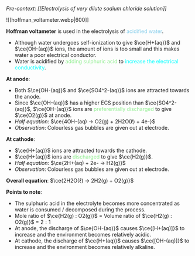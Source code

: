 *Pre-context: [[Electrolysis of very dilute sodium chloride solution]]*

![[hoffman_voltameter.webp|600]]

**Hoffman voltameter** is used in the electrolysis of <span style="color: skyblue">acidified water</span>.
- Although water undergoes self-ionization to give $\ce{H+(aq)}$ and $\ce{OH-(aq)}$ ions, the amount of ions is too small and this makes water a poor electrical conductor.
- Water is acidified by <span style="color: lightgreen">adding sulphuric acid</span> to <span style="color: aqua">increase the electrical conductivity</span>.

**At anode**:
- Both $\ce{OH-(aq)}$ and $\ce{SO4^2-(aq)}$ ions are attracted towards the anode.
- Since $\ce{OH-(aq)}$ has a higher ECS position than $\ce{SO4^2-(aq)}$, $\ce{OH-(aq)}$ ions are <span style="color: lightgreen">preferentially discharged</span> to give $\ce{O2(g)}$ at anode.
- *Half equation*: $\ce{4OH-(aq) -> O2(g) + 2H2O(ℓ) + 4e-}$
- *Observation*: Colourless gas bubbles are given out at electrode.

**At cathode**:
- $\ce{H+(aq)}$ ions are attracted towards the cathode.
- $\ce{H+(aq)}$ ions are <span style="color: lightgreen">discharged</span> to give $\ce{H2(g)}$.
- *Half equation*: $\ce{2H+(aq) + 2e- -> H2(g)}$
- *Observation*: Colourless gas bubbles are given out at electrode.

**Overall equation**: $\ce{2H2O(ℓ) -> 2H2(g) + O2(g)}$

**Points to note**:
- The sulphuric acid in the electrolyte becomes more concentrated as water is consumed / decomposed during the process.
- Mole ratio of $\ce{H2(g) : O2(g)}$ = Volume ratio of $\ce{H2(g) : O2(g)}$ = $2:1$
- At anode, the discharge of $\ce{OH-(aq)}$ causes $\ce{[H+(aq)]}$ to increase and the environment becomes relatively acidic.
- At cathode, the discharge of $\ce{H+(aq)}$ causes $\ce{[OH-(aq)]}$ to increase and the environment becomes relatively alkaline.
